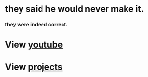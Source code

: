 # they said he would never make it.
### they were indeed correct.


# View [youtube](https://bit.ly/smellychannel)

# View [projects](https://smellyburger.github.io/smelly.github.io/projects)
